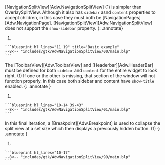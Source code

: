 [NavigationSplitView][Adw.NavigationSplitView] (1) is simpler than OverlaySplitView.
Although it also has `sidebar` asnd `content` properties to accept children, in this case they must both be [NavigationPages][Adw.NavigationPage].
[NavigationSplitView][Adw.NavigationSplitView] does not support the `show-sidebar` property.
{: .annotate}

1.  

    ```blueprint hl_lines="11 19" title="Basic example"
    --8<-- "includes/gtk/AdwNavigationSplitView/00/main.blp"
    ```

The [ToolbarView][Adw.ToolbarView] and [Headerbar][Adw.HeaderBar] must be defined for both `sidebar` and `content` for the entire widget to look right. (1)
If one or the other is missing, that section of the window will not function properly.
In this case both sidebar and content have `show-title` enabled.
{: .annotate }

1.  

    ```blueprint hl_lines="10-14 39-43"
    --8<-- "includes/gtk/AdwNavigationSplitView/01/main.blp"
    ```

In this final iteration, a [Breakpoint][Adw.Breakpoint] is used to collapse the split view at a set size which then displays a previously hidden button. (1)
{: .annotate }

1.  

    ```blueprint hl_lines="10-17"
    --8<-- "includes/gtk/AdwNavigationSplitView/99/main.blp"
    ```
